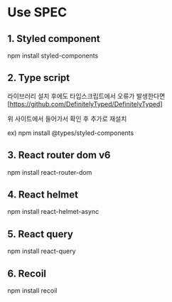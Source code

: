 # Use SPEC

## 1. Styled component

npm install styled-components

## 2. Type script

라이브러리 설치 후에도 타입스크립트에서 오류가 발생한다면
[https://github.com/DefinitelyTyped/DefinitelyTyped]

위 사이트에서 들어가서 확인 후 추가로 재설치

ex) npm install @types/styled-components

## 3. React router dom v6

npm install react-router-dom

## 4. React helmet

npm install react-helmet-async

## 5. React query

npm install react-query

## 6. Recoil

npm install recoil
